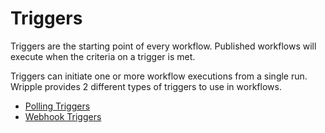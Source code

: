 # Triggers

Triggers are the starting point of every workflow. Published workflows will execute when the criteria on a trigger is met. 

Triggers can initiate one or more workflow executions from a single run. Wripple provides 2 different types of triggers to use in workflows.

- [Polling Triggers](polling-triggers)
- [Webhook Triggers](webhook-triggers)